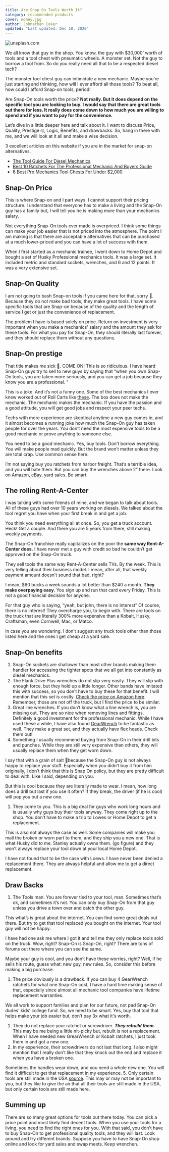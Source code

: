 ```yaml
---
title: Are Snap On Tools Worth It?
category: recommended products
cover: money.jpg
author: Johnathan Coker
updated: "Last updated: Dec 10, 2020"
---
```


![unsplash.com](./money.jpg)

We all know that guy in the shop. You know, the guy with $30,000’ worth of tools and a tool chest with pneumatic wheels. A monster set. Not the guy to borrow a tool from. So do you really need all that to be a respected diesel tech?

The monster tool chest guy can intimidate a new mechanic. Maybe you’re just starting and thinking, how will I ever afford all those tools? To beat all, how could I afford Snap-on tools, period!

Are Snap-On tools worth the price? **Not really. But it does depend on the specific tool you are looking to buy. I would say that there are great tools out there for less. It really does come down to how much you are willing to spend and if you want to pay for the convenience.**

Let’s dive in a little deeper here and talk about it. I want to discuss Price, Quality, Prestige 🙄, Logic, Benefits, and drawbacks. So, hang in there with me, and we will look at it all and make a wise decision.

3 excellent articles on this website if you are in the market for snap-on alternatives.

- [The Tool Guide For Diesel Mechanics](/the-tool-guide-for-new-diesel-mechanics)
- [Best 10 Ratchets For The Professional Mechanic And Buyers Guide](/the-best-ratchet-for-professional-mechanics)
- [6 Best Pro Mechanics Tool Chests For Under $2,000](/5-best-toolboxes-for-mechancis-under-2k)

## Snap-On Price

This is where Snap-on and I part ways. I cannot support their pricing structure. I understand that everyone has to make a living and the Snap-On guy has a family but, I will tell you he is making more than your mechanics salary.

Not everything Snap-On tools ever made is overpriced. I think some things can make your job easier that is not priced into the atmosphere. The point I am making is that there are acceptable alternatives that can be purchased at a much lower-priced and you can have a lot of success with them.

When I first started as a mechanic trainee, I went down to Home Depot and bought a set of Husky Professional mechanics tools. It was a large set. It included metric and standard sockets, wrenches, and 6 and 12 points. It was a very extensive set.

## Snap-On Quality

I am not going to bash Snap-on tools if you came here for that, sorry 🙇‍. Because they do not make bad tools, they make great tools. I have some specific tools that are Snap-on because of the quality and the length of service I get or just the convenience of replacement.

The problem I have is based solely on price. Return on investment is very important when you make a mechanics' salary and the amount they ask for these tools. For what you pay for Snap-On, they should literally last forever, and they should replace them without any questions.

## Snap-On prestige

That title makes me sick 🤮. COME ON! This is so ridiculous. I have heard Snap-On guys try to sell to new guys by saying that “when you own Snap-On tools, you are taken more seriously, and you can get a job because they know you are a professional. “

This is a joke. And it’s not a funny one. Some of the best mechanics I ever knew worked out of Roll Carts like [these](https://amzn.to/2KsOThv). The box does not make the mechanic. The mechanic makes the mechanic. If you have the passion and a good attitude, you will get good jobs and respect your peer techs.

Techs with more experience are skeptical anytime a new guy comes in, and it almost becomes a running joke how much the Snap-On guy has taken people for over the years. You don’t need the most expensive tools to be a good mechanic or prove anything to someone else.

You need to be a good mechanic. Yes, buy tools. Don’t borrow everything. You will make people mad quickly. But the brand won’t matter unless they are total crap. Use common sense here.

I’m not saying buy you ratchets from harbor freight. That’s a terrible idea, and you will hate them. But you can buy the wrenches above 2” there. Look on Amazon, eBay, yard sales. Be smart.

## The rolling Rent-A-Center

I was talking with some friends of mine, and we began to talk about tools. All of these guys had over 10 years working on diesels. We talked about the tool regret you have when your first break in and get a job.

You think you need everything all at once. So, you get a truck account. Heck! Get a couple. And there you are 5 years from there, still making weekly payments.

The Snap-On franchise really capitalizes on the poor the **same way Rent-A-Center does.** I have never met a guy with credit so bad he couldn’t get approved on the Snap-On truck.

They sell tools the same way Rent-A-Center sells TVs. By the week. This is very telling about their business model. I mean, after all, that weekly payment amount doesn’t sound that bad, right?

I mean, $60 bucks a week sounds a lot better than $240 a month. **They make overpaying easy.** You sign up and run that card every Friday. This is not a good financial decision for anyone.

For that guy who is saying, “yeah, but john, there is no interest” Of course, there is no interest! They overcharge you, to begin with. There are tools on the truck that are literally 300% more expensive than a Kobalt, Husky, Craftsman, even Cornwell, Mac, or Matco.

In case you are wondering. I don’t suggest any truck tools other than those listed here and the ones I get cheap at a yard sale.

## Snap-On benefits

1. Snap-On sockets are shallower than most other brands making them handier for accessing the tighter spots that we all get into constantly as diesel mechanics.
2. The Flank Drive Plus wrenches do not slip very easily. They will slip with enough force, but they hold up a little longer. Other bands have imitated this with success, so you don’t have to buy these for that benefit. I will mention that this set is costly. [Check the price on Amazon here](https://amzn.to/2WEcBvH). Remember, those are not off the truck, but I find the price to be similar.
3. Great line wrenches. If you don’t know what a line wrench is, you are missing out. They are so nice when removing lines and fittings. Definitely a good investment for the professional mechanic. While I have used these a while, I have also found [GearWrench](https://amzn.to/34s3K34) to be fantastic as well. They make a great set, and they actually have flex heads. Check them out!
4. Something I usually recommend buying from Snap-On in their drill bits and punches. While they are still very expensive than others, they will usually replace them when they get worn down.

I say that with a grain of salt 🧂because the Snap-On guy is not always happy to replace your stuff. Especially when you didn’t buy it from him originally, I don’t think that this is Snap On policy, but they are pretty difficult to deal with. Like I said, depending on you.

But this is cool because they are literally made to wear. I mean, how long does a drill but last if you use it often? If they break, the driver (if he is cool) will pop you out a new one.

1. They come to you. This is a big deal for guys who work long hours and is usually why guys buy their tools anyway. They come right up to the shop. You don’t have to make a trip to Lowes or Home Depot to get a replacement.

This is also not always the case as well. Some companies will make you mail the broken or worn part to them, and they ship you a new one. That is what Husky did to me. Stanley actually owns them. (go figure) and they won’t always replace your tool down at your local Home Depot.

I have not found that to be the case with Loews. I have never been denied a replacement there. They are always helpful and allow me to get a direct replacement.

## Draw Backs

1. The Tools man. You are forever tied to your tool, man. Sometimes that’s ok, and sometimes it’s not. You can only buy Snap-On from that guy unless you drive a town over and catch the other guy.

This what’s is great about the internet. You can find some great deals out there. But try to get that tool replaced you bought on the internet. Your tool guy will not be happy.

I have had one ask me where I got it and tell me they only replace tools sold on the truck. Wow, right? Snap-On is Snap-On, right? There are tons of forums out there where you can see the same.

Maybe your guy is cool, and you don’t have these worries, right? Well, if he sells his route, guess what: new guy, new rules. So, consider this before making a big purchase.

1. The price obviously is a drawback. If you can buy 4 GearWrench ratchets for what one Snap-On cost, I have a hard time making sense of that, especially since almost all mechanic tool companies have lifetime replacement warranties.

We all work to support families and plan for our future, not pad Snap-On dudes’ kids’ college fund. So, we need to be smart. Yes, buy that tool that helps make your job easier but, don’t pay 3x what it's worth.

1. They do not replace your ratchet or screwdriver. **_They rebuild them._** This may be me being a little nit-picky but, rebuilt is not a replacement. When I have needed new GrearWrench or Kobalt ratchets, I just took them in and got a new one.
2. In my experience, their screwdrivers do not last that long. I also might mention that I really don’t like that they knock out the end and replace it when you have a broken one.

Sometimes the handles wear down, and you need a whole new one. You will find it difficult to get that replacement in my experience. 5. Only certain tools are still made in the USA [source](https://allamericanreviews.com/snap-on-tools/). This may or may not be important to you, but they like to give the air that all their tools are still made in the USA, but only certain tools are still made here.

## Summing up

There are so many great options for tools out there today. You can pick a price point and most likely find decent tools. When you use your tools for a living, you need to find the right ones for you. With that said, you don’t have to buy Snap-On to get professional quality tools, and they will last. Look around and try different brands. Suppose you have to have Snap-On shop online and look for yard sales and swap meets. Keep wrenchen.
